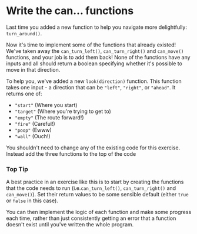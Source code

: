 # Write the can... functions

Last time you added a new function to help you navigate more delightfully: `turn_around()`.

Now it's time to implement some of the functions that already existed! We've taken away the `can_turn_left()`, `can_turn_right()` and `can_move()` functions, and your job is to add them back!
None of the functions have any inputs and all should return a boolean specifying whether it's possible to move in that direction.

To help you, we've added a new `look(direction)` function.
This function takes one input - a direction that can be `"left"`, `"right"`, or `"ahead"`.
It returns one of:

- `"start"` (Where you start)
- `"target"` (Where you're trying to get to)
- `"empty"` (The route forward!)
- `"fire"` (Careful!)
- `"poop"` (Ewww)
- `"wall"` (Ouch!)

You shouldn't need to change any of the existing code for this exercise.
Instead add the three functions to the top of the code

### Top Tip

A best practice in an exercise like this is to start by creating the functions that the code needs to run (i.e.`can_turn_left()`, `can_turn_right()` and `can_move()`).
Set their return values to be some sensible default (either `true` or `false` in this case).

You can then implement the logic of each function and make some progress each time, rather than just consistently getting an error that a function doesn't exist until you've written the whole program.
